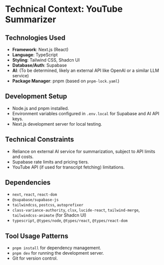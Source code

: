 # Technical Context: YouTube Summarizer

## Technologies Used
- **Framework**: Next.js (React)
- **Language**: TypeScript
- **Styling**: Tailwind CSS, Shadcn UI
- **Database/Auth**: Supabase
- **AI**: (To be determined, likely an external API like OpenAI or a similar LLM service)
- **Package Manager**: pnpm (based on `pnpm-lock.yaml`)

## Development Setup
- Node.js and pnpm installed.
- Environment variables configured in `.env.local` for Supabase and AI API keys.
- Next.js development server for local testing.

## Technical Constraints
- Reliance on external AI service for summarization, subject to API limits and costs.
- Supabase rate limits and pricing tiers.
- YouTube API (if used for transcript fetching) limitations.

## Dependencies
- `next`, `react`, `react-dom`
- `@supabase/supabase-js`
- `tailwindcss`, `postcss`, `autoprefixer`
- `class-variance-authority`, `clsx`, `lucide-react`, `tailwind-merge`, `tailwindcss-animate` (for Shadcn UI)
- `typescript`, `@types/node`, `@types/react`, `@types/react-dom`

## Tool Usage Patterns
- `pnpm install` for dependency management.
- `pnpm dev` for running the development server.
- Git for version control.

